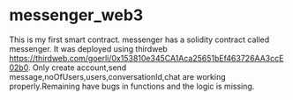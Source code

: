 # messenger_web3
This is my first smart contract.
messenger has a solidity contract called messenger. It was deployed using thirdweb https://thirdweb.com/goerli/0x153810e345CA1Aca25651bEf463726AA3ccE02b0.
Only create account,send message,noOfUsers,users,conversationId,chat are working properly.Remaining have bugs in functions and the logic is missing.
